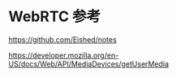 # WebRTC 参考

https://github.com/Eished/notes

https://developer.mozilla.org/en-US/docs/Web/API/MediaDevices/getUserMedia